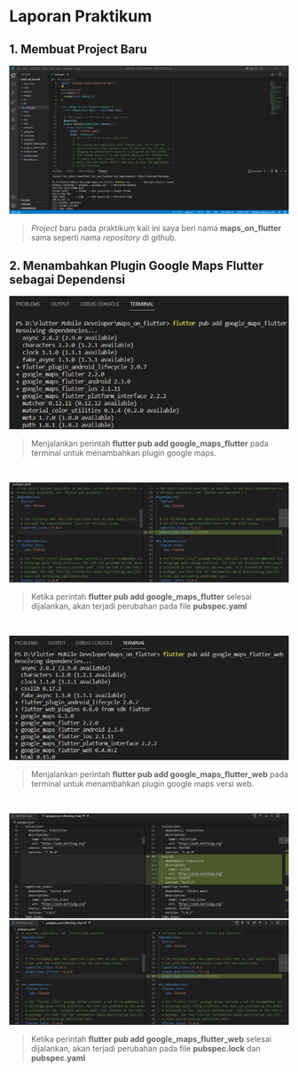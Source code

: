 # Laporan Praktikum

## 1. Membuat Project Baru
![sreenshot](images/project_baru_maps.png)
> _Project_ baru pada praktikum kali ini saya beri nama **maps_on_flutter** sama seperti nama _repository_ di github.

## 2. Menambahkan Plugin Google Maps Flutter sebagai Dependensi 
![sreenshot](images/flutter_pub.png)
> Menjalankan perintah **flutter pub add google_maps_flutter** pada terminal untuk menambahkan plugin google maps.
<br>

![sreenshot](images/perubahan_pubspec.yaml.png)
> Ketika perintah **flutter pub add google_maps_flutter** selesai dijalankan, akan terjadi perubahan pada file **pubspec.yaml**
<br>

![sreenshot](images/flutter_pub_web.png)
> Menjalankan perintah **flutter pub add google_maps_flutter_web** pada terminal untuk menambahkan plugin google maps versi web.
<br>

![sreenshot](images/perubahan_pubspec.lock.png)
![sreenshot](images/perubahan_pubspec.yaml_2.png)
> Ketika perintah **flutter pub add google_maps_flutter_web** selesai dijalankan, akan terjadi perubahan pada file **pubspec.lock** dan **pubspec.yaml**
<br>